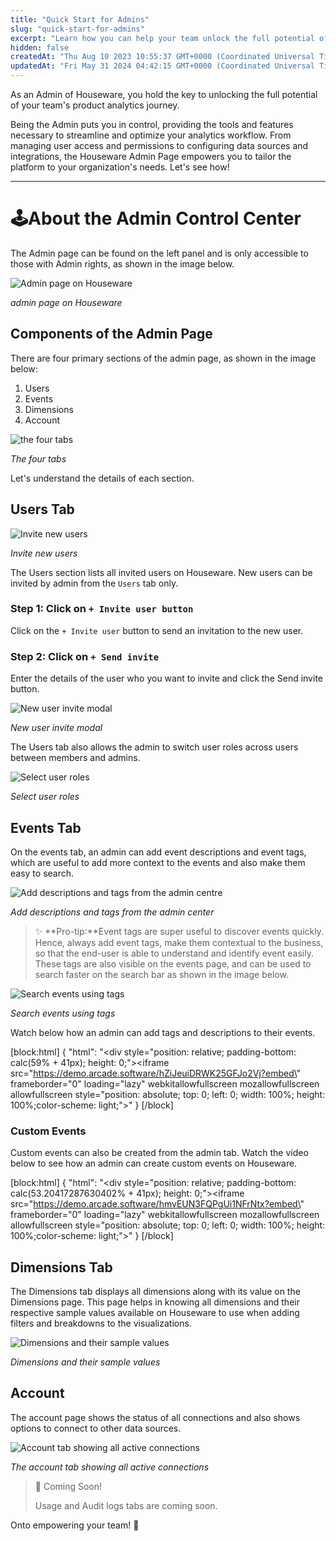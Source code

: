 ```yaml
---
title: "Quick Start for Admins"
slug: "quick-start-for-admins"
excerpt: "Learn how you can help your team unlock the full potential of Houseware!"
hidden: false
createdAt: "Thu Aug 10 2023 10:55:37 GMT+0000 (Coordinated Universal Time)"
updatedAt: "Fri May 31 2024 04:42:15 GMT+0000 (Coordinated Universal Time)"
---
```

As an Admin of Houseware, you hold the key to unlocking the full potential of your team's product analytics journey. 

Being the Admin puts you in control, providing the tools and features necessary to streamline and optimize your analytics workflow. From managing user access and permissions to configuring data sources and integrations, the Houseware Admin Page empowers you to tailor the platform to your organization's needs. Let's see how!

***

# 🕹️About the Admin Control Center

The Admin page can be found on the left panel and is only accessible to those with Admin rights, as shown in the image below.

![Admin page on Houseware](https://files.readme.io/ac347c0-Screenshot_2023-10-30_at_6.18.09_PM.png)

*admin page on Houseware*


## Components of the Admin Page

There are four primary sections of the admin page, as shown in the image below:

1. Users
2. Events
3. Dimensions
4. Account

![the four tabs](https://files.readme.io/98af9bd-Screenshot_2023-10-30_at_6.21.53_PM.png)

*The four tabs*


Let's understand the details of each section.

## Users Tab

![Invite new users](https://files.readme.io/460b245-Screenshot_2023-10-30_at_6.25.50_PM.png)

*Invite new users*


The Users section lists all invited users on Houseware. New users can be invited by admin from the `Users` tab only. 

### Step 1: Click on `+ Invite user button`

Click on the `+ Invite user` button to send an invitation to the new user.

### Step 2: Click on `+ Send invite`

Enter the details of the user who you want to invite and click the Send invite button.

![New user invite modal](https://files.readme.io/67703ef-Screenshot_2023-10-30_at_6.28.58_PM.png)

*New user invite modal*


The Users tab also allows the admin to switch user roles across users between members and admins.

![Select user roles](https://files.readme.io/45194af-Screenshot_2023-10-30_at_6.31.31_PM.png)

*Select user roles*


## Events Tab

On the events tab, an admin can add event descriptions and event tags, which are useful to add more context to the events and also make them easy to search.

![Add descriptions and tags from the admin centre](https://files.readme.io/ef702dc-Screenshot_2023-10-30_at_6.35.26_PM.png)

*Add descriptions and tags from the admin center*


> ✨ **Pro-tip:**Event tags are super useful to discover events quickly. Hence, always add event tags, make them contextual to the business, so that the end-user is able to understand and identify event easily. These tags are also visible on the events page, and can be used to search faster on the search bar as shown in the image below.

![Search events using tags](https://files.readme.io/c712614-Screenshot_2023-10-30_at_6.50.47_PM.png)

*Search events using tags*


Watch below how an admin can add tags and descriptions to their events.

[block:html]
{
  "html": "<div style=\"position: relative; padding-bottom: calc(59% + 41px); height: 0;\"><iframe src=\"https://demo.arcade.software/hZiJeuiDRWK25GFJo2Vj?embed\" frameborder=\"0\" loading=\"lazy\" webkitallowfullscreen mozallowfullscreen allowfullscreen style=\"position: absolute; top: 0; left: 0; width: 100%; height: 100%;color-scheme: light;\"></iframe></div>"
}
[/block]


### Custom Events

Custom events can also be created from the admin tab. Watch the video below to see how an admin can create custom events on Houseware.

[block:html]
{
  "html": "<div style=\"position: relative; padding-bottom: calc(53.20417287630402% + 41px); height: 0;\"><iframe src=\"https://demo.arcade.software/hmvEUN3FQPgUi1NFrNtx?embed\" frameborder=\"0\" loading=\"lazy\" webkitallowfullscreen mozallowfullscreen allowfullscreen style=\"position: absolute; top: 0; left: 0; width: 100%; height: 100%;color-scheme: light;\"></iframe></div>"
}
[/block]


## Dimensions Tab

The Dimensions tab displays all dimensions along with its value on the Dimensions page. This page helps in knowing all dimensions and their respective sample values available on Houseware to use when adding filters and breakdowns to the visualizations.

![Dimensions and their sample values](https://files.readme.io/7ad0f1c-Screenshot_2023-10-30_at_6.55.19_PM.png)

*Dimensions and their sample values*


## Account

The account page shows the status of all connections and also shows options to connect to other data sources.

![Account tab showing all active connections](https://files.readme.io/4890811-Screenshot_2023-10-30_at_6.56.45_PM.png)

*The account tab showing all active connections*


> 👀 Coming Soon!
> 
> Usage and Audit logs tabs are coming soon.

Onto empowering your team! 🤝

